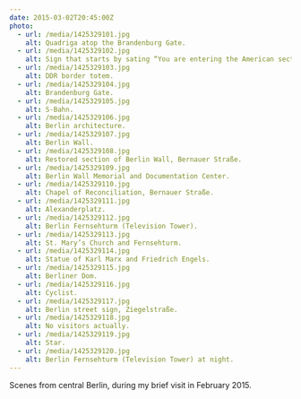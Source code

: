 ```yaml
---
date: 2015-03-02T20:45:00Z
photo:
  - url: /media/1425329101.jpg
    alt: Quadriga atop the Brandenburg Gate.
  - url: /media/1425329102.jpg
    alt: Sign that starts by sating “You are entering the American sector”.
  - url: /media/1425329103.jpg
    alt: DDR border totem.
  - url: /media/1425329104.jpg
    alt: Brandenburg Gate.
  - url: /media/1425329105.jpg
    alt: S-Bahn.
  - url: /media/1425329106.jpg
    alt: Berlin architecture.
  - url: /media/1425329107.jpg
    alt: Berlin Wall.
  - url: /media/1425329108.jpg
    alt: Restored section of Berlin Wall, Bernauer Straße.
  - url: /media/1425329109.jpg
    alt: Berlin Wall Memorial and Documentation Center.
  - url: /media/1425329110.jpg
    alt: Chapel of Reconciliation, Bernauer Straße.
  - url: /media/1425329111.jpg
    alt: Alexanderplatz.
  - url: /media/1425329112.jpg
    alt: Berlin Fernsehturm (Television Tower).
  - url: /media/1425329113.jpg
    alt: St. Mary’s Church and Fernsehturm.
  - url: /media/1425329114.jpg
    alt: Statue of Karl Marx and Friedrich Engels.
  - url: /media/1425329115.jpg
    alt: Berliner Dom.
  - url: /media/1425329116.jpg
    alt: Cyclist.
  - url: /media/1425329117.jpg
    alt: Berlin street sign, Ziegelstraße.
  - url: /media/1425329118.jpg
    alt: No visitors actually.
  - url: /media/1425329119.jpg
    alt: Star.
  - url: /media/1425329120.jpg
    alt: Berlin Fernsehturm (Television Tower) at night.
---
```

Scenes from central Berlin, during my brief visit in February 2015.
